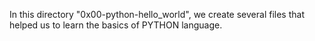 In this directory "0x00-python-hello_world", we create several files that helped us to learn the basics of PYTHON language.